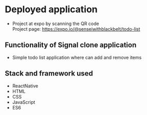 # Deployed application
* Project at expo by scanning the QR code  
Project page: https://expo.io/@senseiwithblackbelt/todo-list

## Functionality of Signal clone application
* Simple todo list application where can add and remove items 

## Stack and framework used
* ReactNative
* HTML
* CSS
* JavaScript
* ES6